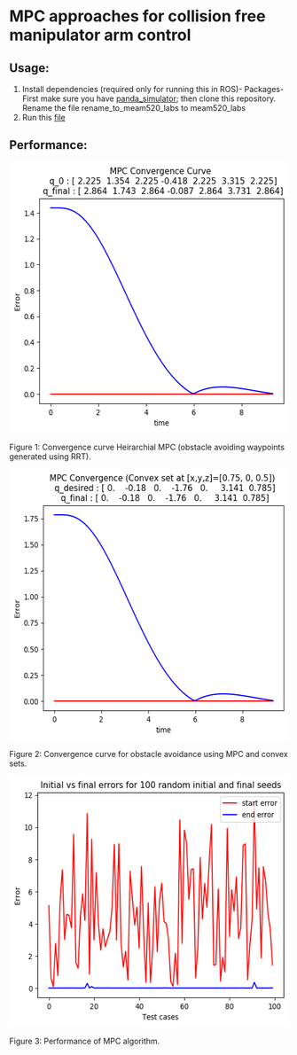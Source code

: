 # MPC approaches for collision free manipulator arm control

## Usage:
1) Install dependencies (required only for running this in ROS)-
Packages- First make sure you have [panda_simulator](https://github.com/justagist/panda_simulator/tree/noetic-devel); then clone this repository. Rename the file rename_to_meam520_labs to meam520_labs
2) Run this [file](/rename_to__meam520_labs/lib/convex_set/final_project.ipynb)

<!-- ![rrt_algo](imgs/rrt_algo.png) -->

## Performance:
<img src=imgs/convergence.png height="489" width="567" > <p></p>
Figure 1: Convergence curve Heirarchial MPC (obstacle avoiding waypoints generated using RRT).


<img src=imgs/convergence_convex_set.png height="489" width="567" > <p></p>
Figure 2: Convergence curve for obstacle avoidance using MPC and convex sets.


<img src=imgs/statistics.png height="453" width="563" > <p></p>
Figure 3: Performance of MPC algorithm.
